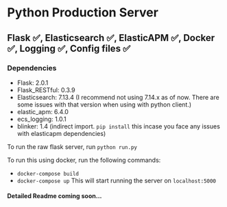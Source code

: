 # Python Production Server
## Flask ✅, Elasticsearch ✅, ElasticAPM ✅, Docker ✅, Logging ✅, Config files ✅

### Dependencies
- Flask: 2.0.1
- Flask_RESTful: 0.3.9
- Elasticsearch: 7.13.4 (I recommend not using 7.14.x as of now. There are some issues with that version when using with python client.)
- elastic_apm: 6.4.0
- ecs_logging: 1.0.1
- blinker: 1.4 (indirect import. `pip install` this incase you face any issues with elasticapm dependencies)


To run the raw flask server, run `python run.py`

To run this using docker, run the following commands:
- `docker-compose build`
- `docker-compose up`
This will start running the server on `localhost:5000`

#### Detailed Readme coming soon...